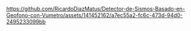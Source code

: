 

https://github.com/RicardoDiazMatus/Detector-de-Sismos-Basado-en-Geofono-con-Vumetro/assets/141452162/a7ec55a2-fc6c-473d-94d0-2495233099bb

